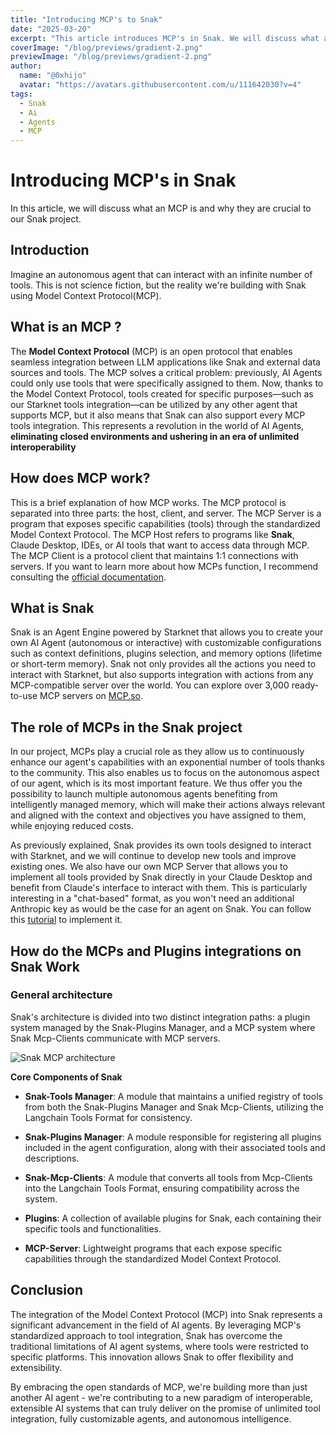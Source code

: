 ```yaml
---
title: "Introducing MCP's to Snak"
date: "2025-03-20"
excerpt: "This article introduces MCP's in Snak. We will discuss what an MCP is and why they are crucial to our Snak project."
coverImage: "/blog/previews/gradient-2.png"
previewImage: "/blog/previews/gradient-2.png"
author:
  name: "@0xhijo"
  avatar: "https://avatars.githubusercontent.com/u/111642030?v=4"
tags:
  - Snak
  - Ai
  - Agents
  - MCP
---
```


# Introducing MCP's in Snak

In this article, we will discuss what an MCP is and why they are crucial to our Snak project.

## Introduction

Imagine an autonomous agent that can interact with an infinite number of tools. This is not science fiction, but the reality we're building with Snak using Model Context Protocol(MCP).

## What is an MCP ?

The **Model Context Protocol** (MCP) is an open protocol that enables seamless integration between LLM applications like Snak and external data sources and tools. The MCP solves a critical problem: previously, AI Agents could only use tools that were specifically assigned to them. Now, thanks to the Model Context Protocol, tools created for specific purposes—such as our Starknet tools integration—can be utilized by any other agent that supports MCP, but it also means that Snak can also support every MCP tools integration. This represents a revolution in the world of AI Agents,
**eliminating closed environments and ushering in an era of unlimited interoperability**

## How does MCP work?

This is a brief explanation of how MCP works.
The MCP protocol is separated into three parts: the host, client, and server. The MCP Server is a program that exposes specific capabilities (tools) through the standardized Model Context Protocol. The MCP Host refers to programs like **Snak**, Claude Desktop, IDEs, or AI tools that want to access data through MCP. The MCP Client is a protocol client that maintains 1:1 connections with servers. If you want to learn more about how MCPs function, I recommend consulting the [official documentation](https://modelcontextprotocol.io/introduction).

## What is Snak

Snak is an Agent Engine powered by Starknet that allows you to create your own AI Agent (autonomous or interactive) with customizable configurations such as context definitions, plugins selection, and memory options (lifetime or short-term memory). Snak not only provides all the actions you need to interact with Starknet, but also supports integration with actions from any MCP-compatible server over the world. You can explore over 3,000 ready-to-use MCP servers on [MCP.so](https://mcp.so/).

## The role of MCPs in the Snak project

In our project, MCPs play a crucial role as they allow us to continuously enhance our agent's capabilities with an exponential number of tools thanks to the community. This also enables us to focus on the autonomous aspect of our agent, which is its most important feature. We thus offer you the possibility to launch multiple autonomous agents benefiting from intelligently managed memory, which will make their actions always relevant and aligned with the context and objectives you have assigned to them, while enjoying reduced costs.

As previously explained, Snak provides its own tools designed to interact with Starknet, and we will continue to develop new tools and improve existing ones. We also have our own MCP Server that allows you to implement all tools provided by Snak directly in your Claude Desktop and benefit from Claude's interface to interact with them. This is particularly interesting in a "chat-based" format, as you won't need an additional Anthropic key as would be the case for an agent on Snak. You can follow this [tutorial](https://docs.starkagent.ai/mcp_integration#implement-mcp-servers-in-snak) to implement it.

## How do the MCPs and Plugins integrations on Snak Work

### General architecture

Snak's architecture is divided into two distinct integration paths: a plugin system managed by the Snak-Plugins Manager, and a MCP system where Snak Mcp-Clients communicate with MCP servers.

![Snak MCP architecture](/blog/images/mcp-schema.png)

**Core Components of Snak**

- **Snak-Tools Manager**: A module that maintains a unified registry of tools from both the Snak-Plugins Manager and Snak Mcp-Clients, utilizing the Langchain Tools Format for consistency.

- **Snak-Plugins Manager**: A module responsible for registering all plugins included in the agent configuration, along with their associated tools and descriptions.

- **Snak-Mcp-Clients**: A module that converts all tools from Mcp-Clients into the Langchain Tools Format, ensuring compatibility across the system.

- **Plugins**: A collection of available plugins for Snak, each containing their specific tools and functionalities.

- **MCP-Server**: Lightweight programs that each expose specific capabilities through the standardized Model Context Protocol.

## Conclusion

The integration of the Model Context Protocol (MCP) into Snak represents a significant advancement in the field of AI agents. By leveraging MCP's standardized approach to tool integration, Snak has overcome the traditional limitations of AI agent systems, where tools were restricted to specific platforms. This innovation allows Snak to offer flexibility and extensibility.

By embracing the open standards of MCP, we're building more than just another AI agent - we're contributing to a new paradigm of interoperable, extensible AI systems that can truly deliver on the promise of unlimited tool integration, fully customizable agents, and autonomous intelligence.
